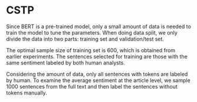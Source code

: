 # CSTP

Since BERT is a pre-trained model, only a small amount of data is needed to train the model to tune the parameters. When doing data split, we only divide the data into two parts: training set and validation/test set. 

The optimal sample size of training set is 600, which is obtained from earlier experiments. The sentences selected for training are those with the same sentiment labeled by both human analysts. 

Considering the amount of data, only all sentences with tokens are labeled by human.   To examine the average sentiment at the article level, we sample 1000 sentences from the full text and then label the sentences without tokens manually. 
